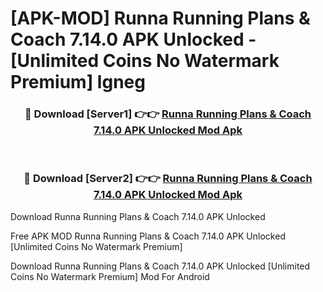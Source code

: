 # [APK-MOD] Runna  Running Plans & Coach 7.14.0 APK Unlocked - [Unlimited Coins No Watermark Premium] lgneg



<div align="center">
<h3>🔴 Download [Server1] 👉👉 <a href="https://momento.my/?title=Runna__Running_Plans_&_Coach_7.14.0_APK_Unlocked">Runna  Running Plans & Coach 7.14.0 APK Unlocked Mod Apk</a></h3><br>

<h3>🔴 Download [Server2] 👉👉 <a href="https://momento.my/?title=Runna__Running_Plans_&_Coach_7.14.0_APK_Unlocked">Runna  Running Plans & Coach 7.14.0 APK Unlocked Mod Apk</a></h3>
</div>



Download Runna  Running Plans & Coach 7.14.0 APK Unlocked 

Free APK MOD Runna  Running Plans & Coach 7.14.0 APK Unlocked [Unlimited Coins No Watermark Premium]

Download Runna  Running Plans & Coach 7.14.0 APK Unlocked [Unlimited Coins No Watermark Premium] Mod For Android
